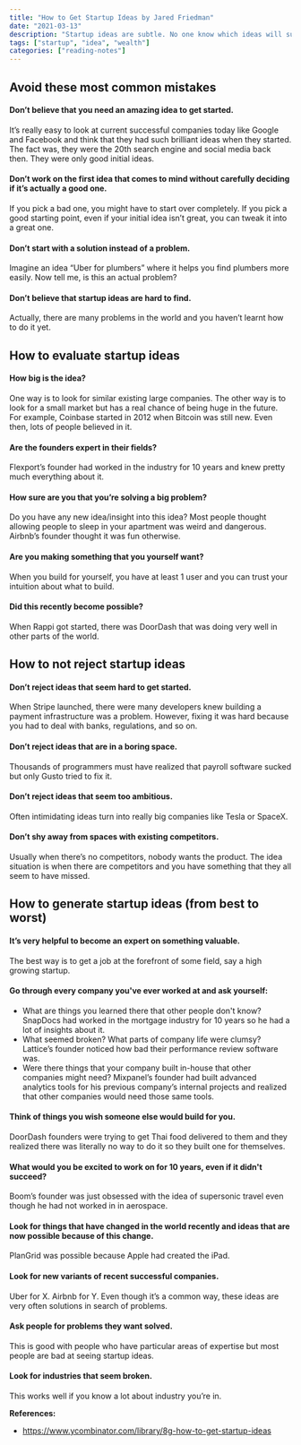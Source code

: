 ```yaml
---
title: "How to Get Startup Ideas by Jared Friedman"
date: "2021-03-13"
description: "Startup ideas are subtle. No one know which ideas will succeed. However, there are certain kinds that are more likely to succeed than others."
tags: ["startup", "idea", "wealth"]
categories: ["reading-notes"]
---
```


## Avoid these most common mistakes

#### Don’t believe that you need an amazing idea to get started.

It’s really easy to look at current successful companies today like Google and Facebook and think that they had such brilliant ideas when they started. The fact was, they were the 20th search engine and social media back then. They were only good initial ideas.

#### Don’t work on the first idea that comes to mind without carefully deciding if it’s actually a good one.

If you pick a bad one, you might have to start over completely. If you pick a good starting point, even if your initial idea isn’t great, you can tweak it into a great one.

#### Don’t start with a solution instead of a problem.

Imagine an idea “Uber for plumbers” where it helps you find plumbers more easily. Now tell me, is this an actual problem?

#### Don’t believe that startup ideas are hard to find.

Actually, there are many problems in the world and you haven’t learnt how to do it yet.

## How to evaluate startup ideas

#### How big is the idea?

One way is to look for similar existing large companies. The other way is to look for a small market but has a real chance of being huge in the future. For example, Coinbase started in 2012 when Bitcoin was still new. Even then, lots of people believed in it.

#### Are the founders expert in their fields?

Flexport’s founder had worked in the industry for 10 years and knew pretty much everything about it.

#### How sure are you that you’re solving a big problem?

Do you have any new idea/insight into this idea? Most people thought allowing people to sleep in your apartment was weird and dangerous. Airbnb’s founder thought it was fun otherwise.

#### Are you making something that you yourself want?

When you build for yourself, you have at least 1 user and you can trust your intuition about what to build.

#### Did this recently become possible?

When Rappi got started, there was DoorDash that was doing very well in other parts of the world.

## How to not reject startup ideas

#### Don’t reject ideas that seem hard to get started.

When Stripe launched, there were many developers knew building a payment infrastructure was a problem. However, fixing it was hard because you had to deal with banks, regulations, and so on.

#### Don’t reject ideas that are in a boring space.

Thousands of programmers must have realized that payroll software sucked but only Gusto tried to fix it.

#### Don’t reject ideas that seem too ambitious.

Often intimidating ideas turn into really big companies like Tesla or SpaceX.

#### Don’t shy away from spaces with existing competitors.

Usually when there’s no competitors, nobody wants the product. The idea situation is when there are competitors and you have something that they all seem to have missed.

## How to generate startup ideas (from best to worst)

#### It’s very helpful to become an expert on something valuable.

The best way is to get a job at the forefront of some field, say a high growing startup.

#### Go through every company you've ever worked at and ask yourself:
- What are things you learned there that other people don't know? SnapDocs had worked in the mortgage industry for 10 years so he had a lot of insights about it.
- What seemed broken? What parts of company life were clumsy? Lattice’s founder noticed how bad their performance review software was.
- Were there things that your company built in-house that other companies might need? Mixpanel’s founder had built advanced analytics tools for his previous company’s internal projects and realized that other companies would need those same tools.

#### Think of things you wish someone else would build for you.

DoorDash founders were trying to get Thai food delivered to them and they realized there was literally no way to do it so they built one for themselves.

#### What would you be excited to work on for 10 years, even if it didn't succeed?

Boom’s founder was just obsessed with the idea of supersonic travel even though he had not worked in in aerospace.

#### Look for things that have changed in the world recently and ideas that are now possible because of this change.

PlanGrid was possible because Apple had created the iPad.

#### Look for new variants of recent successful companies.

Uber for X. Airbnb for Y. Even though it’s a common way, these ideas are very often solutions in search of problems.

#### Ask people for problems they want solved.

This is good with people who have particular areas of expertise but most people are bad at seeing startup ideas.

#### Look for industries that seem broken.

This works well if you know a lot about industry you’re in.

**References:**
- <https://www.ycombinator.com/library/8g-how-to-get-startup-ideas>
